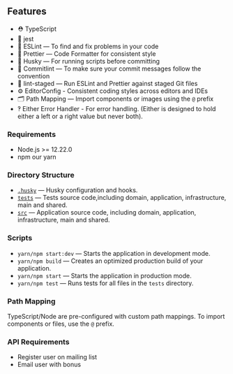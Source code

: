 ## Features

- ⛑ TypeScript
- 🧪 jest
- 📏 ESLint — To find and fix problems in your code
- 💖 Prettier — Code Formatter for consistent style
- 🐶 Husky — For running scripts before committing
- 🚓 Commitlint — To make sure your commit messages follow the convention
- 🚫 lint-staged — Run ESLint and Prettier against staged Git files
- ⚙️ EditorConfig - Consistent coding styles across editors and IDEs
- 🗂 Path Mapping — Import components or images using the `@` prefix
- ‽ Either Error Handler - For error handling. (Either is designed to hold either a left or a right value but never both).

### Requirements

- Node.js >= 12.22.0
- npm our yarn

### Directory Structure

- [`.husky`](.husky) — Husky configuration and hooks.<br>
- [`tests`](./tests) — Tests source code,including domain, application, infrastructure, main and shared.<br>
- [`src`](./src) — Application source code, including domain, application, infrastructure, main and shared.<br>

### Scripts

- `yarn/npm start:dev` — Starts the application in development mode.
- `yarn/npm build` — Creates an optimized production build of your application.
- `yarn/npm start` — Starts the application in production mode.
- `yarn/npm test` — Runs tests for all files in the `tests` directory.

### Path Mapping

TypeScript/Node are pre-configured with custom path mappings. To import components or files, use the `@` prefix.


 ### API Requirements

 - Register user on mailing list
 - Email user with bonus
